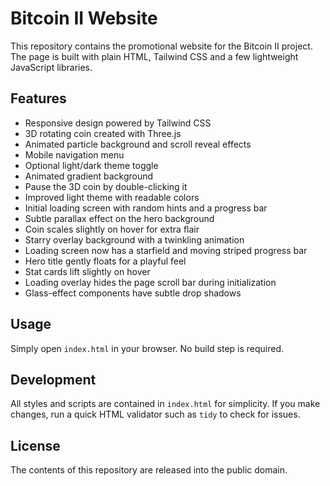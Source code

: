 # Bitcoin II Website

This repository contains the promotional website for the Bitcoin II project. The page is built with plain HTML, Tailwind CSS and a few lightweight JavaScript libraries.

## Features

- Responsive design powered by Tailwind CSS
- 3D rotating coin created with Three.js
- Animated particle background and scroll reveal effects
- Mobile navigation menu
- Optional light/dark theme toggle
- Animated gradient background
- Pause the 3D coin by double-clicking it
- Improved light theme with readable colors
- Initial loading screen with random hints and a progress bar
- Subtle parallax effect on the hero background
- Coin scales slightly on hover for extra flair
- Starry overlay background with a twinkling animation
- Loading screen now has a starfield and moving striped progress bar
- Hero title gently floats for a playful feel
- Stat cards lift slightly on hover
- Loading overlay hides the page scroll bar during initialization
- Glass-effect components have subtle drop shadows

## Usage

Simply open `index.html` in your browser. No build step is required.

## Development

All styles and scripts are contained in `index.html` for simplicity. If you make changes, run a quick HTML validator such as `tidy` to check for issues.

## License

The contents of this repository are released into the public domain.
